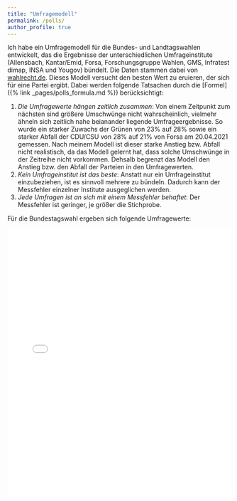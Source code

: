 ```yaml
---
title: "Umfragemodell"
permalink: /polls/
author_profile: true
---
```


Ich habe ein Umfragemodell für die Bundes- und Landtagswahlen entwickelt, das die Ergebnisse der unterschiedlichen Umfrageinstitute (Allensbach, Kantar/Emid, Forsa, Forschungsgruppe Wahlen, GMS, Infratest dimap, INSA und Yougov) bündelt. Die Daten stammen dabei von [wahlrecht.de](https://www.wahlrecht.de). 
Dieses Modell versucht den besten Wert zu eruieren, der sich für eine Partei ergibt. Dabei werden folgende Tatsachen durch die [Formel]({% link _pages/polls_formula.md %}) berücksichtigt:
1. *Die Umfragewerte hängen zeitlich zusammen*: Von einem Zeitpunkt zum nächsten sind größere Umschwünge nicht wahrscheinlich, vielmehr ähneln sich zeitlich nahe beianander liegende Umfrageergebnisse. So wurde ein starker Zuwachs der Grünen von 23% auf 28% sowie ein starker Abfall der CDU/CSU von 28% auf 21% von Forsa am 20.04.2021 gemessen. Nach meinem Modell ist dieser starke Anstieg bzw. Abfall nicht realistisch, da das Modell gelernt hat, dass solche Umschwünge in der Zeitreihe nicht vorkommen. Dehsalb begrenzt das Modell den Anstieg bzw. den Abfall der Parteien in den Umfragewerten. 
2. *Kein Umfrageinstitut ist das beste*: Anstatt nur ein Umfrageinstitut einzubeziehen, ist es sinnvoll mehrere zu bündeln. Dadurch kann der Messfehler einzelner Institute ausgeglichen werden.
3. *Jede Umfragen ist an sich mit einem Messfehler behaftet*: Der Messfehler ist geringer, je größer die Stichprobe.   


Für die Bundestagswahl ergeben sich folgende Umfragewerte:


<iframe src="/plots/polls.html" height="600px" width="100%" style="border:none;"></iframe>


